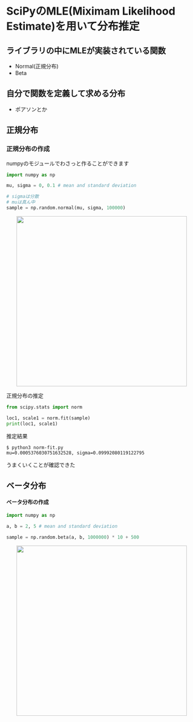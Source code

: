 # SciPyのMLE(Miximam Likelihood Estimate)を用いて分布推定

## ライブラリの中にMLEが実装されている関数
- Normal(正規分布)
- Beta

## 自分で関数を定義して求める分布
- ポアソンとか


## 正規分布

### 正規分布の作成
numpyのモジュールでわさっと作ることができます
```python
import numpy as np

mu, sigma = 0, 0.1 # mean and standard deviation

# sigmaは分散
# muは真ん中
sample = np.random.normal(mu, sigma, 100000) 
```
<div align="center">
  <img width="450px" src="https://user-images.githubusercontent.com/4949982/36629733-bc97815c-199d-11e8-9b17-5a61c22abaa0.png">
</div>

正規分布の推定
```python
from scipy.stats import norm

loc1, scale1 = norm.fit(sample)
print(loc1, scale1)
```
推定結果
```console
$ python3 norm-fit.py
mu=0.0005376030751632528, sigma=0.09992080119122795
```
うまくいくことが確認できた


## ベータ分布
#### ベータ分布の作成
```python
import numpy as np

a, b = 2, 5 # mean and standard deviation

sample = np.random.beta(a, b, 1000000) * 10 + 500
```
<div align="center">
  <img width="450px" src="https://user-images.githubusercontent.com/4949982/36629808-a66999b4-199e-11e8-8e5a-9a8a93920964.png">
</div>

